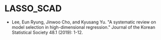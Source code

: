 # LASSO_SCAD
* Lee, Eun Ryung, Jinwoo Cho, and Kyusang Yu. "A systematic review on model selection in high-dimensional regression." Journal of the Korean Statistical Society 48.1 (2019): 1-12.
